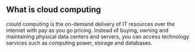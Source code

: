 ## What is cloud computing
clould computing is the on-demand delivery of IT resources over the internet with pay as you go pricing. Instead of buying, owning and maintaining physical data centers and servers, you can access technology services such as computing power, storage and databases.